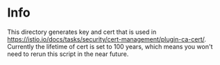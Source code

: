 # Info

This directory generates key and cert that is used in <https://istio.io/docs/tasks/security/cert-management/plugin-ca-cert/>.
Currently the lifetime of cert is set to 100 years, which means you won't need to rerun this script in the near future.
